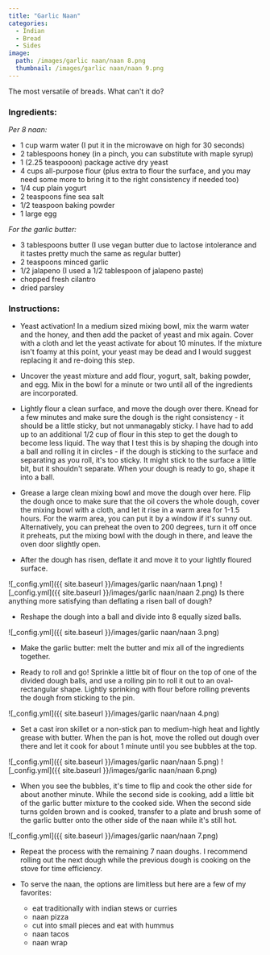 ```yaml
---
title: "Garlic Naan"
categories:
  - Indian
  - Bread
  - Sides
image:
  path: /images/garlic naan/naan 8.png
  thumbnail: /images/garlic naan/naan 9.png
---
```


The most versatile of breads. What can't it do?

### Ingredients:

_Per 8 naan:_

* 1 cup warm water (I put it in the microwave on high for 30 seconds)
* 2 tablespoons honey (in a pinch, you can substitute with maple syrup)
* 1 (2.25 teaspooon) package active dry yeast 
* 4 cups all-purpose flour (plus extra to flour the surface, and you may need some more to bring it to the right consistency if needed too)
* 1/4 cup plain yogurt 
* 2 teaspoons fine sea salt
* 1/2 teaspoon baking powder
* 1 large egg

_For the garlic butter:_
* 3 tablespoons butter (I use vegan butter due to lactose intolerance and it tastes pretty much the same as regular butter)
* 2 teaspoons minced garlic
* 1/2 jalapeno (I used a 1/2 tablespoon of jalapeno paste)
* chopped fresh cilantro
* dried parsley 

### Instructions:

* Yeast activation! In a medium sized mixing bowl, mix the warm water and the honey, and then add the packet of yeast and mix again. Cover with a cloth and let the yeast activate for about 10 minutes. If the mixture isn't foamy at this point, your yeast may be dead and I would suggest replacing it and re-doing this step.

* Uncover the yeast mixture and add flour, yogurt, salt, baking powder, and egg. Mix in the bowl for a minute or two until all of the ingredients are incorporated. 

* Lightly flour a clean surface, and move the dough over there. Knead for a few minutes and make sure the dough is the right consistency - it should be a little sticky, but not unmanagably sticky. I have had to add up to an additional 1/2 cup of flour in this step to get the dough to become less liquid. The way that I test this is by shaping the dough into a ball and rolling it in circles - if the dough is sticking to the surface and separating as you roll, it's too sticky. It might stick to the surface a little bit, but it shouldn't separate. When your dough is ready to go, shape it into a ball.  

* Grease a large clean mixing bowl and move the dough over here. Flip the dough once to make sure that the oil covers the whole dough, cover the mixing bowl with a cloth, and let it rise in a warm area for 1-1.5 hours. For the warm area, you can put it by a window if it's sunny out. Alternatively, you can preheat the oven to 200 degrees, turn it off once it preheats, put the mixing bowl with the dough in there, and leave the oven door slightly open.

* After the dough has risen, deflate it and move it to your lightly floured surface. 

![_config.yml]({{ site.baseurl }}/images/garlic naan/naan 1.png)
![_config.yml]({{ site.baseurl }}/images/garlic naan/naan 2.png)
Is there anything more satisfying than deflating a risen ball of dough?

* Reshape the dough into a ball and divide into 8 equally sized balls.

![_config.yml]({{ site.baseurl }}/images/garlic naan/naan 3.png)

* Make the garlic butter: melt the butter and mix all of the ingredients together.

* Ready to roll and go! Sprinkle a little bit of flour on the top of one of the divided dough balls, and use a rolling pin to roll it out to an oval-rectangular shape. Lightly sprinking with flour before rolling prevents the dough from sticking to the pin. 

![_config.yml]({{ site.baseurl }}/images/garlic naan/naan 4.png)

* Set a cast iron skillet or a non-stick pan to medium-high heat and lightly grease with butter. When the pan is hot, move the rolled out dough over there and let it cook for about 1 minute until you see bubbles at the top.

![_config.yml]({{ site.baseurl }}/images/garlic naan/naan 5.png)
![_config.yml]({{ site.baseurl }}/images/garlic naan/naan 6.png)

* When you see the bubbles, it's time to flip and cook the other side for about another minute. While the second side is cooking, add a little bit of the garlic butter mixture to the cooked side. When the second side turns golden brown and is cooked, transfer to a plate and brush some of the garlic butter onto the other side of the naan while it's still hot.

![_config.yml]({{ site.baseurl }}/images/garlic naan/naan 7.png)

* Repeat the process with the remaining 7 naan doughs. I recommend rolling out the next dough while the previous dough is cooking on the stove for time efficiency.

* To serve the naan, the options are limitless but here are a few of my favorites:
  - eat traditionally with indian stews or curries
  - naan pizza 
  - cut into small pieces and eat with hummus
  - naan tacos
  - naan wrap

